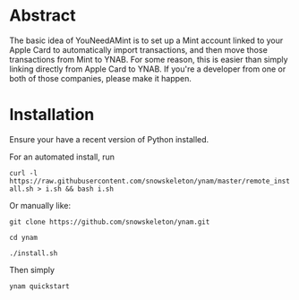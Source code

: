 # Abstract
The basic idea of YouNeedAMint is to set up a Mint account linked to your Apple Card to automatically import transactions, and then move those transactions from Mint to YNAB. For some reason, this is easier than simply linking directly from Apple Card to YNAB. If you're a developer from one or both of those companies, please make it happen.

# Installation
Ensure your have a recent version of Python installed.

For an automated install, run 

```curl -l https://raw.githubusercontent.com/snowskeleton/ynam/master/remote_install.sh > i.sh && bash i.sh```

Or manually like:

```git clone https://github.com/snowskeleton/ynam.git```

```cd ynam```

```./install.sh```


Then simply

```ynam quickstart```

